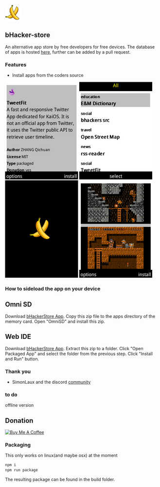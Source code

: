 ![logo](/images/logo.png) 

## bHacker-store

An alternative app store by free developers for free devices.
The database of apps is hosted [here](https://gitlab.com/banana-hackers/store-db/-/tree/master), further can be added by a pull request.

### Features
+ Install apps from the coders source


![image-1](/images/image-1.png)
![image-2](/images/image-2.png)
![image-3](/images/image-3.png)
![image-4](/images/image-4.png)



### How to sideload the app on your device
## Omni SD
Download [bHackerStore App](https://github.com/strukturart/kaiOs-alt-app-store/releases/download/0.5/bhacker-store.zip).
Copy this zip file to the apps directory of the memory card.
Open "OmniSD" and install this zip.


## Web IDE
Download  [bHackerStore App](https://github.com/strukturart/kaiOs-alt-app-store/releases/download/0.5/bhacker-store.zip).
Extract this zip to a folder.
Click "Open Packaged App" and select the folder from the previous step.
Click "Install and Run" button.


### Thank you
+ SimonLaux and the discord [community](https://discord.gg/t2CBPb)

### to do

offline version

## Donation
<a href="https://www.buymeacoffee.com/vj6Q8lR" target="_blank"><img src="https://cdn.buymeacoffee.com/buttons/lato-orange.png" alt="Buy Me A Coffee" style="height: 25px !important;width: 108px !important;" ></a>


### Packaging

This only works on linux(and maybe osx) at the moment
```sh
npm i
npm run package
```

The resulting package can be found in the build folder.